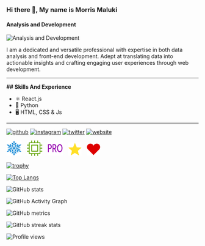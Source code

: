 ### Hi there 👋, My name is **Morris Maluki**
#### Analysis and Development 
![Analysis and Development ](https://www.skilglobal.com/wp-content/uploads/2020/05/Colorful-Business-Data-General-Linkedin-Banner.png)

I am a dedicated and versatile professional with expertise in both data analysis and front-end development. Adept at translating data into actionable insights and crafting engaging user experiences through web development.

__________________________________________________________________________________________________________________________________________________________________________________________

**## Skills And Experience**
 *  ⚛️ React.js
 *  🐍 Python
 *  🖥️ HTML, CSS & Js

__________________________________________________________________________________________________________________________________________________________________________________________

[<img src='https://cdn.jsdelivr.net/npm/simple-icons@3.0.1/icons/github.svg' alt='github' height='40'>](https://github.com/Maluki04)  [<img src='https://cdn.jsdelivr.net/npm/simple-icons@3.0.1/icons/instagram.svg' alt='instagram' height='40'>](https://www.instagram.com/t.o.p.sh.a/)  [<img src='https://cdn.jsdelivr.net/npm/simple-icons@3.0.1/icons/twitter.svg' alt='twitter' height='40'>](https://twitter.com/morris_maluki)  [<img src='https://cdn.jsdelivr.net/npm/simple-icons@3.0.1/icons/icloud.svg' alt='website' height='40'>](https://mirakle.company.site/)  

<a href='https://archiveprogram.github.com/'><img src='https://raw.githubusercontent.com/acervenky/animated-github-badges/master/assets/acbadge.gif' width='40' height='40'></a> <a href='https://docs.github.com/en/developers'><img src='https://raw.githubusercontent.com/acervenky/animated-github-badges/master/assets/devbadge.gif' width='40' height='40'></a> <a href='https://github.com/pricing'><img src='https://raw.githubusercontent.com/acervenky/animated-github-badges/master/assets/pro.gif' width='40' height='40'></a> <a href='https://stars.github.com/'><img src='https://raw.githubusercontent.com/acervenky/animated-github-badges/master/assets/starbadge.gif' width='35' height='35'></a> <a href='https://docs.github.com/en/github/supporting-the-open-source-community-with-github-sponsors'><img src='https://raw.githubusercontent.com/acervenky/animated-github-badges/master/assets/sponsorbadge.gif' width='35' height='35'></a> 

[![trophy](https://github-profile-trophy.vercel.app/?username=Maluki04)](https://github.com/ryo-ma/github-profile-trophy)

[![Top Langs](https://github-readme-stats.vercel.app/api/top-langs/?username=Maluki04)](https://github.com/anuraghazra/github-readme-stats)

![GitHub stats](https://github-readme-stats.vercel.app/api?username=Maluki04&show_icons=true&count_private=true)  

![GitHub Activity Graph](https://activity-graph.herokuapp.com/graph?username=Maluki04)  

![GitHub metrics](https://metrics.lecoq.io/Maluki04)  

![GitHub streak stats](https://streak-stats.demolab.com/?user=Maluki04)  

![Profile views](https://gpvc.arturio.dev/Maluki04)  
